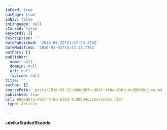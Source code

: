 ```yaml
---
inFeed: true
hasPage: true
inNav: false
inLanguage: null
starred: false
keywords: []
description: ''
datePublished: '2016-03-22T21:57:59.220Z'
dateModified: '2016-03-03T14:43:12.736Z'
authors: []
publisher:
  name: null
  domain: null
  url: null
  favicon: null
title: ''
author: []
sourcePath: _posts/2016-03-22-88de987a-802f-4f6e-b16d-4c98669c2cea.md
published: true
url: 88de987a-802f-4f6e-b16d-4c98669c2cea/index.html
_type: Article

---
```

s**délkafkàdséflkàéds**